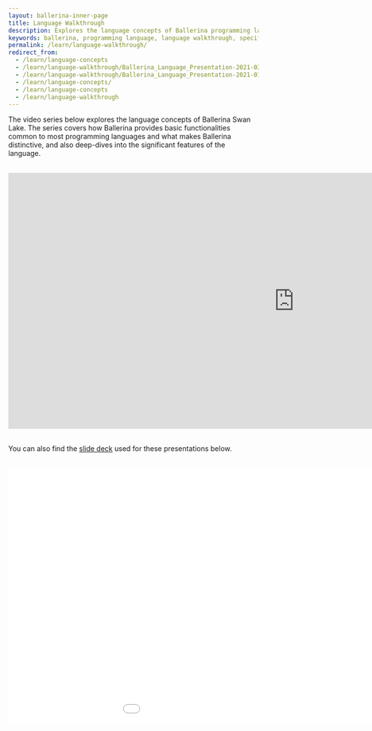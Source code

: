 ```yaml
---
layout: ballerina-inner-page
title: Language Walkthrough
description: Explores the language concepts of Ballerina programming language.
keywords: ballerina, programming language, language walkthrough, specification
permalink: /learn/language-walkthrough/
redirect_from:
  - /learn/language-concepts
  - /learn/language-walkthrough/Ballerina_Language_Presentation-2021-03-08.pdf
  - /learn/language-walkthrough/Ballerina_Language_Presentation-2021-01-29.pdf
  - /learn/language-concepts/
  - /learn/language-concepts
  - /learn/language-walkthrough
---
```


<style>
.cBallerinaTocContainer {
display:none;

}
</style>

The video series below explores the language concepts of Ballerina Swan Lake. The series covers how Ballerina provides basic functionalities common to most programming languages and what makes Ballerina distinctive, and also deep-dives into the significant features of the language. 

<br/>

<iframe width="1150" height="515" src="https://www.youtube.com/embed/videoseries?list=PL7JOecNWBb0KX8RGAjF-oRknb_YIYN-dR" title="YouTube video player" frameborder="0" allow="accelerometer; autoplay; clipboard-write; encrypted-media; gyroscope; picture-in-picture" allowfullscreen></iframe>

<br/>

<br/>

You can also find the [slide deck](/learn/slides/language-walkthrough/Ballerina_Language_Presentation-2021-03-08.pdf) used for these presentations below.

<br/>

<div class="clearfix">

<!--<embed width="191" height="207" name="lang-guide-slides" src="/learn/language-guide/Ballerina_Language_Presentation-2021-03-08.pdf" type="application/pdf">-->

<iframe width="1150" height="515" src="/learn/slides/language-walkthrough/Ballerina_Language_Presentation-2021-03-08.pdf" frameborder="0" allowfullscreen>
</iframe>

<!--<style>
.nav > li.cVersionItem {
    display: none !important;
}
.cFormSection {
   background:#f3f3f3;
   padding:30px;
}
label {
	display: inline-block;
	max-width: 95%;
	margin-bottom: 5px;
	font-weight: 700;
}
.form-check-input {
   float:left;
   margin-right:10px !important;
}
.cSignUp, button#subscribeUserButton {
	background: #56b3af;
	border: none;
	color: #fff;
	/* padding: 10px 20px; */
	margin-top: 15px;
	display: inline-block;
	width: auto;
	padding: 18px;
	line-height: 0px;
	font-family: "roboto";
	letter-spacing: 1px;
	font-weight: 400;
}

.cSignUp:hover , button#subscribeUserButton:hover {
background:#464646;
}

#form-status , #form-error {
display:none;
}

#form-status.cShowBlock , #form-error.cShowBlock  {
display:block;
}
a.cBookmark {
display: inline-block;
position: absolute;
margin: -150px 0px 0px;
}


</style>-->
